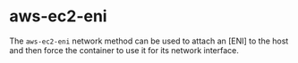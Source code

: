 # aws-ec2-eni

The `aws-ec2-eni` network method can be used to attach an [ENI] to the host and then force the container to use it for
its network interface.


